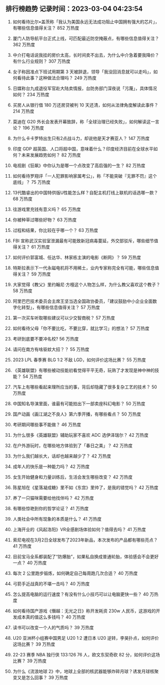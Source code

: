 
## 排行榜趋势 记录时间：2023-03-04 04:23:54
  
  1. 如何看待比尔•盖茨称「我认为美国永远无法成功阻止中国拥有强大的芯片」，有哪些信息值得关注？ 852 万热度
    
  2. 厦门人防导航平台正式上线，可匹配最近防空掩蔽点，有哪些信息值得关注？ 362 万热度
    
  3. 中介打电话说我挂的房价太高，长时间卖不出去，为什么中介急着要我降价？有什么行业规则？ 307 万热度
    
  4. 女子称因准点下班试用期第 3 天被辞退，领导「我没回消息就可以走吗」，如何看待此事？这种做法合理吗？ 249 万热度
    
  5. 日媒称台九成退役军官赴大陆卖情报，台防务部门深夜说「污蔑」，具体情况如何？ 234 万热度
    
  6. 买房人从银行借 180 万还房贷被判 10 天还清，如何从法律角度解读此事件？ 214 万热度
    
  7. 莫迪在 G20 外长会发表开幕致辞，称「全球治理已经失败」，如何解读这一言论？ 196 万热度
    
  8. 为什么卡卡罗特出生只有2点战斗力，却说他是天才赛亚人？ 147 万热度
    
  9. 印度 GDP 超英国、人口将超中国，意味着什么？印度经济目前在全球水平如何？未来发展趋势如何？ 82 万热度
    
  10. 电视剧《狂飙》中你认为是哪一个点改变了高启强的一生？ 82 万热度
    
  11. 如何看待罗翔评「一人犯罪影响家属考公」，称「不能突破『无罪不罚』这个底线」？ 75 万热度
    
  12. 13代酷睿出的中国特供版U性能怎么样？自配主机打线上联机的话选哪一款？ 68 万热度
    
  13. 往游戏里充钱有意义吗？ 65 万热度
    
  14. 你被种草过哪些好物？ 63 万热度
    
  15. 过程和结果，你比较在乎哪一个？ 63 万热度
    
  16. FBI 宣称武汉实验室泄漏最有可能致新冠病毒蔓延，外交部驳斥，哪些细节值得关注？ 61 万热度
    
  17. 如何评价郭富城、任达华、林家栋主演的电影《断网》？ 59 万热度
    
  18. 特斯拉表示下一代永磁电机将不用稀土，业内专家称完全有可能，哪些信息值得关注？ 59 万热度
    
  19. 大家觉得《教父》里约翰尼·方檀这个人物怎么样，为什么教父喜欢这个教子？ 58 万热度
    
  20. 阿里巴巴技术委员会主席王坚当选全国政协委员，「建议鼓励中小企业全面数字化转型」，有哪些信息值得关注？ 57 万热度
    
  21. 第一次买车听取哪些建议可以少交智商税？ 57 万热度
    
  22. 如何看待父母「你不要比吃，不要比穿，就比学习」的想法？ 57 万热度
    
  23. 考研到底要不要冲名校? 56 万热度
    
  24. 请问在南方有啥驱蚊大招？？ 55 万热度
    
  25. 2023 LPL 春季赛 BLG 1:2 不敌 LGD，如何评价这场比赛？ 55 万热度
    
  26. 《英雄联盟》有哪些被动技能初看觉得平平无奇，玩熟了才发现是神中神的技能？ 54 万热度
    
  27. 汽车上有哪些看起来理所应当的事，背后却隐藏了很多复杂工艺的技术？ 50 万热度
    
  28. 中国知名导演里面，谁最有可能拍出下一部卖座科幻电影？ 50 万热度
    
  29. 国产动画《画江湖之不良人》第六季开播，有哪些看点？ 50 万热度
    
  30. 考研期间哪些事不能做？ 46 万热度
    
  31. 为什么很多《英雄联盟》辅助玩家不喜欢 ADC 选伊泽瑞尔？ 42 万热度
    
  32. 在户外游玩时，在哪些地方体验到了「春日之美」？ 42 万热度
    
  33. 为什么我们越长大，话却也越来越少了？ 42 万热度
    
  34. 成年人的快乐是一种能力吗？ 42 万热度
    
  35. 女生开始健身和力量训练后，生活会发生哪些改变？ 42 万热度
    
  36. 陈星旭在《星落凝成糖》里不如《东宫》里帅了，是我的错觉吗？ 42 万热度
    
  37. 养了一只猫咪需要给他找伴吗？ 42 万热度
    
  38. 有哪些惊艳到你的哲学论证？ 41 万热度
    
  39. 人类社会中所有现象的本质是什么？ 41 万热度
    
  40. 上海开业的《风起洛阳》VR全感剧场体验如何？值得去吗？ 41 万热度
    
  41. 索尼电视在3月2日全球发布了2023年新品，本次发布的产品都有哪些亮点？ 41 万热度
    
  42. 目前宝马全系都装配了“防爆胎”，如果私自换成普通轮胎，体验感会不会更好一点？ 40 万热度
    
  43. 每次 2 公里跑步锻炼，如何确定自己每周跑几次合适？ 40 万热度
    
  44. 弓箭手近战真的不堪一击吗？ 40 万热度
    
  45. 怎么提高电脑的运行速度？有没有什么小技巧可以让电脑更快一些？ 40 万热度
    
  46. 如何看待国产游戏《僭越：无光之日》称开发耗资 230w 人民币，这游戏的开发成本真的值这么多钱吗？ 40 万热度
    
  47. 读书可以改变一个人的气质吗？ 39 万热度
    
  48. U20 亚洲杯小组赛中国男足 U20 1:2 遭日本 U20 逆转，李昊扑点，如何评价这场比赛？ 39 万热度
    
  49. 22-23 赛季 NBA 独行侠 133:126 76 人，欧文东契奇砍 82 分，如何评价这场比赛？ 39 万热度
    
  50. 为什么《流浪地球 2》中，地球上全部的核武器能够炸碎月球？诱发月球核聚变又是怎么回事？ 39 万热度
    